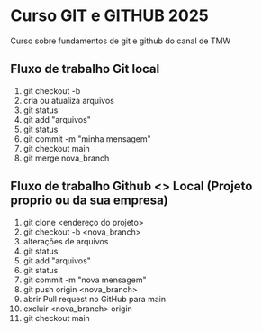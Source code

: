 # Curso GIT e GITHUB 2025


Curso sobre fundamentos de git e github do canal de TMW 


 ## Fluxo de trabalho Git local

 01. git checkout -b  <nova-branch>
 02. cria ou atualiza arquivos
 03. git status
 04. git add "arquivos"
 05. git status
 06. git commit -m "minha mensagem"
 07. git checkout main
 08. git merge nova_branch

 ## Fluxo de trabalho Github <> Local (Projeto proprio ou da sua empresa)
 01. git clone <endereço do projeto>
 02. git checkout -b <nova_branch>
 03. alterações de arquivos
 04. git status
 05. git add "arquivos"
 06. git status
 07. git commit -m "nova mensagem"
 08. git push origin <nova_branch>
 09. abrir Pull request no GitHub para main
 10. excluir <nova_branch> origin
 11. git checkout main